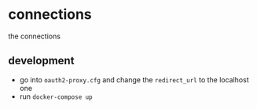 # connections
the connections

## development

- go into `oauth2-proxy.cfg` and change the `redirect_url` to the localhost one
- run `docker-compose up`